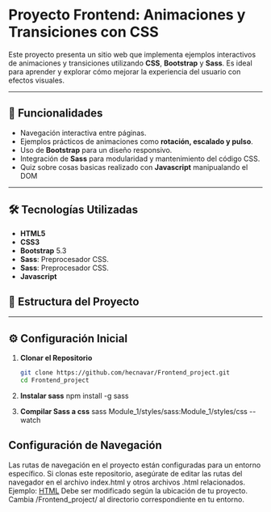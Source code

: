 # Proyecto Frontend: Animaciones y Transiciones con CSS

Este proyecto presenta un sitio web que implementa ejemplos interactivos de animaciones y transiciones utilizando **CSS**, **Bootstrap** y **Sass**. Es ideal para aprender y explorar cómo mejorar la experiencia del usuario con efectos visuales.

---

## 🚀 Funcionalidades
- Navegación interactiva entre páginas.
- Ejemplos prácticos de animaciones como **rotación, escalado y pulso**.
- Uso de **Bootstrap** para un diseño responsivo.
- Integración de **Sass** para modularidad y mantenimiento del código CSS.
- Quiz sobre cosas basicas realizado con **Javascript** manipualando el DOM

---

## 🛠️ Tecnologías Utilizadas
- **HTML5**
- **CSS3**
- **Bootstrap** 5.3
- **Sass**: Preprocesador CSS.
- **Sass**: Preprocesador CSS.
- **Javascript**

## 📁 Estructura del Proyecto


---

## ⚙️ Configuración Inicial

1. **Clonar el Repositorio**
   ```bash
   git clone https://github.com/hecnavar/Frontend_project.git
   cd Frontend_project

2. **Instalar sass**
   npm install -g sass

3. **Compilar Sass a css**
   sass Module_1/styles/sass:Module_1/styles/css --watch


## Configuración de Navegación

Las rutas de navegación en el proyecto están configuradas para un entorno específico. Si clonas este repositorio, asegúrate de editar las rutas del navegador en el archivo index.html y otros archivos .html relacionados. 
Ejemplo:
<a class="nav-link" href="/Frontend_project/Module_1/src/html/">HTML</a>
Debe ser modificado según la ubicación de tu proyecto. Cambia /Frontend_project/ al directorio correspondiente en tu entorno.